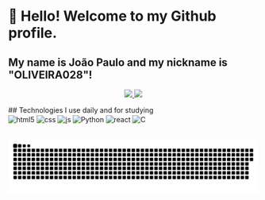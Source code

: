 # 👋 Hello! Welcome to my Github profile.
## My name is João Paulo and my nickname is "OLIVEIRA028"!
<p align="center">
<a href="https://github.com/OLIVEIRA028">
  <img height="180em" src="https://github-readme-stats-eight-theta.vercel.app/api?username=OLIVEIRA028&show_icons=true&theme=algolia&include_all_commits=true&count_private=true"/>
  <img height="180em" src="https://github-readme-stats-eight-theta.vercel.app/api/top-langs/?username=OLIVEIRA028&layout=compact&langs_count=8&theme=algolia"/>
</a>
</p>
## Technologies I use daily and for studying
<div style="display: inline_block">
  <img align="center" alt="html5" src="https://img.shields.io/badge/HTML5-E34F26?style=for-the-badge&logo=html5&logoColor=white" />
  <img align="center" alt="css" src="https://img.shields.io/badge/CSS3-1572B6?style=for-the-badge&logo=css3&logoColor=white" />
  <img align="center" alt="js" src="https://img.shields.io/badge/JavaScript-F7DF1E?style=for-the-badge&logo=javascript&logoColor=black" />
  <img align="center" alt="Python" src="https://img.shields.io/badge/Python-3776AB?style=for-the-badge&logo=python&logoColor=white" />
  <img align="center" alt="react" src="https://img.shields.io/badge/React-20232A?style=for-the-badge&logo=react&logoColor=61DAFB" />
  <img align="center" alt="C" src="https://img.shields.io/badge/C-00599C?style=for-the-badge&logo=c&logoColor=white" />
</div><br/>

![Snake animation](https://github.com/OLIVEIRA028/OLIVEIRA028/blob/output/github-contribution-grid-snake.svg?raw=true&theme=dark)








